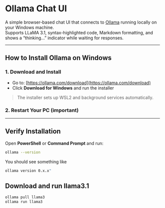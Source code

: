 # Ollama Chat UI

A simple browser-based chat UI that connects to [Ollama](https://ollama.com) running locally on your Windows machine.  
Supports LLaMA 3.1, syntax-highlighted code, Markdown formatting, and shows a “thinking...” indicator while waiting for responses.

---

## How to Install Ollama on Windows

### 1. Download and Install
- Go to: [https://ollama.com/download](https://ollama.com/download)
- Click **Download for Windows** and run the installer

> The installer sets up WSL2 and background services automatically.

### 2. Restart Your PC (important)

---

## Verify Installation

Open **PowerShell** or **Command Prompt** and run:

```bash
ollama --version
```

You should see something like 
```bash
ollama version 0.x.x"
```

## Download and run llama3.1

```bash
ollama pull llama3
ollama run llama3
```
